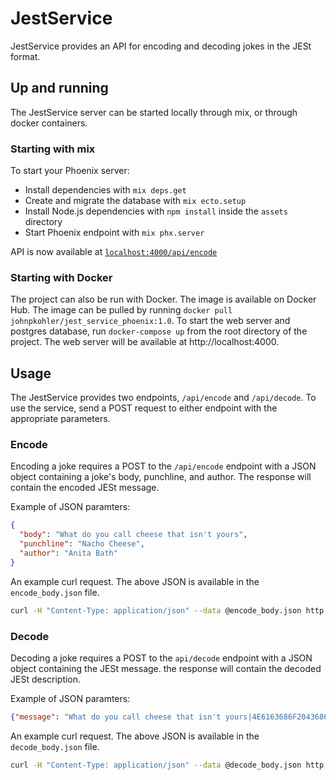 # JestService

JestService provides an API for encoding and decoding jokes in the JESt format.

## Up and running
The JestService server can be started locally through mix, or through docker containers.

### Starting with mix
To start your Phoenix server:

  * Install dependencies with `mix deps.get`
  * Create and migrate the database with `mix ecto.setup`
  * Install Node.js dependencies with `npm install` inside the `assets` directory
  * Start Phoenix endpoint with `mix phx.server`

API is now available at [`localhost:4000/api/encode`](http://localhost:4000/api/encode)

### Starting with Docker
The project can also be run with Docker. The image is available on Docker Hub.
The image can be pulled by running `docker pull johnpkohler/jest_service_phoenix:1.0`.
To start the web server and postgres database, run `docker-compose up` from the root
directory of the project. The web server will be available at http://localhost:4000.

## Usage
The JestService provides two endpoints, `/api/encode` and `/api/decode`.
To use the service, send a POST request to either endpoint with the appropriate parameters.

### Encode
Encoding a joke requires a POST to the `/api/encode` endpoint with a JSON object
containing a joke's body, punchline, and author. The response will contain the
encoded JESt message.

Example of JSON paramters: 
```JSON
{
  "body": "What do you call cheese that isn't yours",
  "punchline": "Nacho Cheese",
  "author": "Anita Bath"
}
```

An example curl request. The above JSON is available in the `encode_body.json` file.

```bash
curl -H "Content-Type: application/json" --data @encode_body.json http://localhost:4000/api/encode/
```

### Decode
Decoding a joke requires a POST to the `api/decode` endpoint with a JSON object
containing the JESt message. the response will contain the decoded JESt description.

Example of JSON paramters: 
```JSON
{"message": "What do you call cheese that isn't yours|4E6163686F20436865657365|Anita Bath"}
```

An example curl request. The above JSON is available in the `decode_body.json` file.

```bash
curl -H "Content-Type: application/json" --data @decode_body.json http://localhost:4000/api/encode/
```
